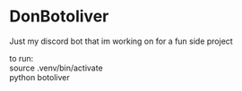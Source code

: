 # DonBotoliver

Just my discord bot that im working on for a fun side project

to run: <br>
source .venv/bin/activate <br>
python botoliver
